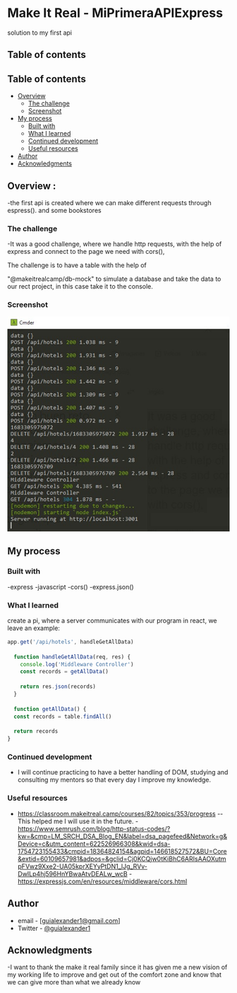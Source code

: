 # Make It Real - MiPrimeraAPIExpress


solution to my first api

## Table of contents

## Table of contents

- [Overview](#overview)
  - [The challenge](#the-challenge)
  - [Screenshot](#screenshot)
- [My process](#my-process)
  - [Built with](#built-with)
  - [What I learned](#what-i-learned)
  - [Continued development](#continued-development)
  - [Useful resources](#useful-resources)
- [Author](#author)
- [Acknowledgments](#acknowledgments)


## Overview :
-the first api is created where we can make different requests through espress(). and some bookstores

### The challenge

-It was a good challenge, where we handle http requests, with the help of express and connect to the page we need with cors(),

The challenge is to have a table with the help of

"@makeitrealcamp/db-mock" to simulate a database and take the data to our rect project, in this case take it to the console.

### Screenshot

![](./Screenshot_1.jpg)



## My process


### Built with

-express
-javascript
-cors()
-express.json()

### What I learned


create a pi, where a server communicates with our program in react,
we leave an example:

```js
app.get('/api/hotels', handleGetAllData)

  function handleGetAllData(req, res) {
    console.log('Middleware Controller')
    const records = getAllData()
  
    return res.json(records)
  }

  function getAllData() {
  const records = table.findAll()

  return records
}

```

### Continued development
- I will continue practicing to have a better handling of DOM, studying and consulting my mentors so that every day I improve my knowledge.

 ### Useful resources
- https://classroom.makeitreal.camp/courses/82/topics/353/progress -- This helped me I will use it in the future.
-https://www.semrush.com/blog/http-status-codes/?kw=&cmp=LM_SRCH_DSA_Blog_EN&label=dsa_pagefeed&Network=g&Device=c&utm_content=622526966308&kwid=dsa-1754723155433&cmpid=18364824154&agpid=146618527572&BU=Core&extid=60109657981&adpos=&gclid=Cj0KCQjw0tKiBhC6ARIsAAOXutmpFVwz9Xxe2-UA05kprXEYyPtDN1_lJg_RVv-DwILp4hj596HnYBwaAtvDEALw_wcB
-https://expressjs.com/en/resources/middleware/cors.html

## Author

- email - [guialexander1@gmail.com]
- Twitter - [@guialexander1](https://www.twitter.com/guialexander1)

## Acknowledgments

-I want to thank the make it real family since it has given me a new vision of my working life to improve and get out of the comfort zone and know that we can give more than what we already know
